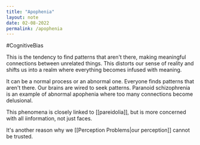 ```yaml
---
title: "Apophenia"
layout: note
date: 02-08-2022
permalink: /apophenia
---
```

#CognitiveBias 

This is the tendency to find patterns that aren't there, making meaningful connections between unrelated things. This distorts our sense of reality and shifts us into a realm where everything becomes infused with meaning.

It can be a normal process or an abnormal one. Everyone finds patterns that aren't there. Our brains are wired to seek patterns. Paranoid schizophrenia is an example of abnormal apophenia where too many connections become delusional.

This phenomena is closely linked to [[pareidolia]], but is more concerned with all iinformation, not just faces. 

It's another reason why we [[Perception Problems|our perception]] cannot be trusted.
